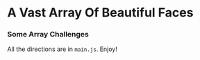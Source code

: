 # A Vast Array Of Beautiful Faces

### Some Array Challenges

All the directions are in `main.js`. Enjoy!